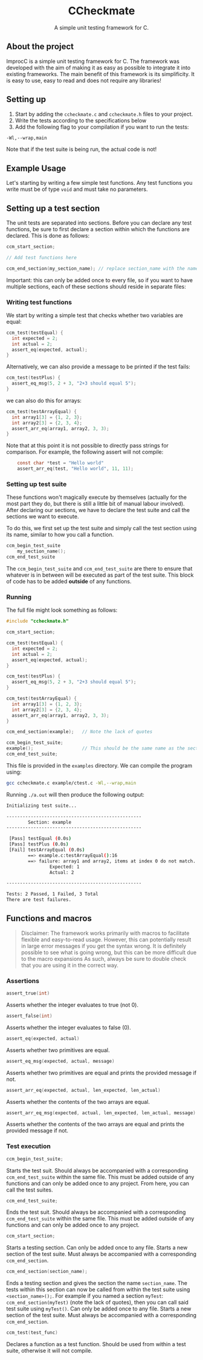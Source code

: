 <br />
<p align="center">
  <h1 align="center">CCheckmate</h1>

  <p align="center">
    A simple unit testing framework for C.
  </p>
</p>


## About the project

ImprocC is a simple unit testing framework for C. The framework was developed with the aim of making it as easy as possible to integrate it into existing frameworks. The main benefit of this framework is its simplificity. It is easy to use, easy to read and does not require any libraries!

## Setting up

1. Start by adding the `ccheckmate.c` and `ccheckmate.h` files to your project.
2. Write the tests according to the specifications below
3. Add the following flag to your compilation if you want to run the tests:
```sh
-Wl,--wrap,main
```

Note that if the test suite is being run, the actual code is not!

## Example Usage

Let's starting by writing a few simple test functions. Any test functions you write must be of type `void` and must take no parameters.

## Setting up a test section

The unit tests are separated into sections. Before you can declare any test functions, be sure to first declare a section within which the functions are declared. This is done as follows:

```C
ccm_start_section;

// Add test functions here

ccm_end_section(my_section_name); // replace section_name with the name of your section WITHOUT quotes
```

Important: this can only be added once to every file, so if you want to have multiple sections, each of these sections should reside in separate files:

### Writing test functions

We start by writing a simple test that checks whether two variables are equal:

```C
ccm_test(testEqual) {
  int expected = 2;
  int actual = 2;
  assert_eq(expected, actual);
}
```

Alternatively, we can also provide a message to be printed if the test fails:

```C
ccm_test(testPlus) {
  assert_eq_msg(5, 2 + 3, "2+3 should equal 5");
}
```

we can also do this for arrays:

```C
ccm_test(testArrayEqual) {
  int array1[3] = {1, 2, 3};
  int array2[3] = {2, 3, 4};
  assert_arr_eq(array1, array2, 3, 3);
}
```

Note that at this point it is not possible to directly pass strings for comparison. For example, the following assert will not compile:

```C
    const char *test = "Hello world"
    assert_arr_eq(test, "Hello world", 11, 11);
```

### Setting up test suite

These functions won't magically execute by themselves (actually for the most part they do, but there is still a little bit of manual labour involved). After declaring our sections, we have to declare the test suite and call the sections we want to execute.

 To do this, we first set up the test suite and simply call the test section using its name, similar to how you call a function.

```C
ccm_begin_test_suite
    my_section_name();
ccm_end_test_suite
```

The `ccm_begin_test_suite` and `ccm_end_test_suite` are there to ensure that whatever is in between will be executed as part of the test suite. This block of code has to be added **outside** of any functions.

### Running

The full file might look something as follows:
```C
#include "ccheckmate.h"

ccm_start_section;

ccm_test(testEqual) {
  int expected = 2;
  int actual = 2;
  assert_eq(expected, actual);
}

ccm_test(testPlus) {
  assert_eq_msg(5, 2 + 3, "2+3 should equal 5");
}

ccm_test(testArrayEqual) {
  int array1[3] = {1, 2, 3};
  int array2[3] = {2, 3, 4};
  assert_arr_eq(array1, array2, 3, 3);
}

ccm_end_section(example);   // Note the lack of quotes

ccm_begin_test_suite;
example();                  // This should be the same name as the section
ccm_end_test_suite;
```

This file is provided in the `examples` directory. We can compile the program using:

```sh
gcc ccheckmate.c example/ctest.c -Wl,--wrap,main
```

Running `./a.out` will then produce the following output:
```sh
Initializing test suite...

--------------------------------------------------
        Section: example
--------------------------------------------------

 [Pass] testEqual (0.0s)
 [Pass] testPlus (0.0s)
 [Fail] testArrayEqual (0.0s)
        ==> example.c:testArrayEqual():16
        ==> failure: array1 and array2, items at index 0 do not match.
                Expected: 1
                Actual: 2

--------------------------------------------------

Tests: 2 Passed, 1 Failed, 3 Total
There are test failures.

```

## Functions and macros

> Disclaimer: The framework works primarily with macros to facilitate flexible and easy-to-read usage. However, this can potentially result in large error messages if you get the syntax wrong. It is definitely possible to see what is going wrong, but this can be more difficult due to the macro expansions As such, always be sure to double check that you are using it in the correct way.

### Assertions

```C
assert_true(int)
```
Asserts whether the integer evaluates to true (not 0).

```C
assert_false(int)
```
Asserts whether the integer evaluates to false (0).

```C
assert_eq(expected, actual)
```
Asserts whether two primitives are equal.

```C
assert_eq_msg(expected, actual, message)
```
Asserts whether two primitives are equal and prints the provided message if not.


```C
assert_arr_eq(expected, actual, len_expected, len_actual)
```
Asserts whether the contents of the two arrays are equal.

```C
assert_arr_eq_msg(expected, actual, len_expected, len_actual, message)
```
Asserts whether the contents of the two arrays are equal and prints the provided message if not.

### Test execution

```C
ccm_begin_test_suite;
```
Starts the test suit. Should always be accompanied with a corresponding `ccm_end_test_suite` within the same file. This must be added outside of any functions and can only be added once to any project. From here, you can call the test suites.

```C
ccm_end_test_suite;
```
Ends the test suit. Should always be accompanied with a corresponding `ccm_end_test_suite` within the same file. This must be added outside of any functions and can only be added once to any project.

```C
ccm_start_section;
```
Starts a testing section. Can only be added once to any file. Starts a new section of the test suite. Must always be accompanied with a corresponding `ccm_end_section`.

```C
ccm_end_section(section_name);
```
Ends a testing section and gives the section the name `section_name`. The tests within this section can now be called from within the test suite using `<section_name>();`. For example if you named a section `myTest`: `ccm_end_section(myTest)` (note the lack of quotes), then you can call said test suite using `myTest()`. Can only be added once to any file. Starts a new section of the test suite. Must always be accompanied with a corresponding `ccm_end_section`.

```C
ccm_test(test_func)
```
Declares a function as a test function. Should be used from within a test suite, otherwise it will not compile.
